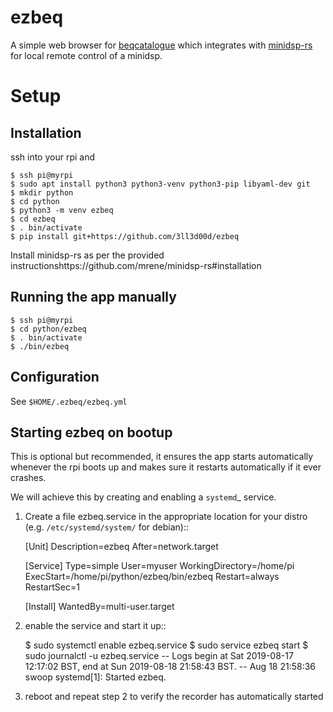 # ezbeq

A simple web browser for [beqcatalogue](https://beqcatalogue.readthedocs.io/en/latest/) which integrates with [minidsp-rs](https://github.com/mrene/minidsp-rs)
for local remote control of a minidsp.

# Setup

## Installation

ssh into your rpi and

    $ ssh pi@myrpi
    $ sudo apt install python3 python3-venv python3-pip libyaml-dev git
    $ mkdir python
    $ cd python
    $ python3 -m venv ezbeq
    $ cd ezbeq
    $ . bin/activate
    $ pip install git+https://github.com/3ll3d00d/ezbeq

Install minidsp-rs as per the provided instructionshttps://github.com/mrene/minidsp-rs#installation

## Running the app manually

    $ ssh pi@myrpi
    $ cd python/ezbeq
    $ . bin/activate
    $ ./bin/ezbeq

## Configuration

See `$HOME/.ezbeq/ezbeq.yml`

## Starting ezbeq on bootup

This is optional but recommended, it ensures the app starts automatically whenever the rpi boots up and makes
sure it restarts automatically if it ever crashes.

We will achieve this by creating and enabling a `systemd`_ service.

1) Create a file ezbeq.service in the appropriate location for your distro (e.g. ``/etc/systemd/system/`` for debian)::

   [Unit]
   Description=ezbeq
   After=network.target

   [Service]
   Type=simple
   User=myuser
   WorkingDirectory=/home/pi
   ExecStart=/home/pi/python/ezbeq/bin/ezbeq
   Restart=always
   RestartSec=1

   [Install]
   WantedBy=multi-user.target

2) enable the service and start it up::

   $ sudo systemctl enable ezbeq.service
   $ sudo service ezbeq start
   $ sudo journalctl -u ezbeq.service
   -- Logs begin at Sat 2019-08-17 12:17:02 BST, end at Sun 2019-08-18 21:58:43 BST. --
   Aug 18 21:58:36 swoop systemd[1]: Started ezbeq.

3) reboot and repeat step 2 to verify the recorder has automatically started
